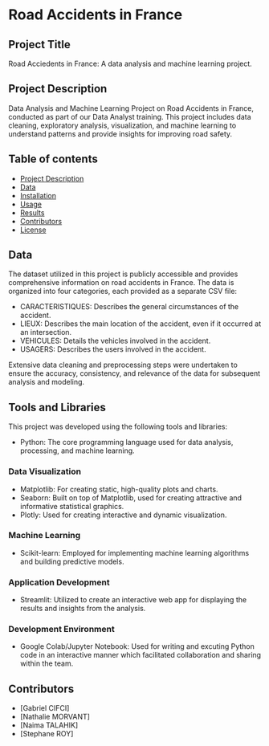 # Road Accidents in France
## Project Title
Road Acciedents in France: A data analysis and machine learning project.
## Project Description 
Data Analysis and Machine Learning Project on Road Accidents in France, conducted as part of our Data Analyst training. This project includes data cleaning, exploratory analysis, visualization, and machine learning to understand patterns and provide insights for improving road safety.
## Table of contents 
- [Project Description](##project-description)
- [Data](##data)
- [Installation](##installation)
- [Usage](##usage)
- [Results](##results)
- [Contributors](##contributors)
- [License](##license)
## Data
The dataset utilized in this project is publicly accessible and provides comprehensive information on road accidents in France. The data is organized into four categories, each provided as a separate CSV file:
- CARACTERISTIQUES: Describes the general circumstances of the accident.
- LIEUX: Describes the main location of the accident, even if it occurred at an intersection.
- VEHICULES: Details the vehicles involved in the accident.
- USAGERS: Describes the users involved in the accident.

Extensive data cleaning and preprocessing steps were undertaken to ensure the accuracy, consistency, and relevance of the data for subsequent analysis and modeling.
## Tools and Libraries 
This project was developed using the following tools and libraries:
 - Python: The core programming language used for data analysis, processing, and machine learning.
### Data Visualization
 - Matplotlib: For creating static, high-quality plots and charts.
 - Seaborn: Built on top of Matplotlib, used for creating attractive and informative statistical graphics.
 - Plotly: Used for creating interactive and dynamic visualization.
### Machine Learning
 - Scikit-learn: Employed for implementing machine learning algorithms and building predictive models.
### Application Development
 - Streamlit: Utilized to create an interactive web app for displaying the results and insights from the analysis.
### Development Environment
 - Google Colab/Jupyter Notebook: Used for writing and excuting Python code in an interactive manner which facilitated collaboration and sharing within the team.
## Contributors 
- [Gabriel CIFCI]
- [Nathalie MORVANT]
- [Naima TALAHIK]
- [Stephane ROY]
